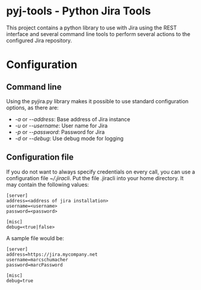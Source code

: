 pyj-tools - Python Jira Tools
=============================

This project contains a python library to use with Jira using the REST interface and several command line tools to 
perform several actions to the configured Jira repository.

# Configuration

## Command line
Using the pyjira.py library makes it possible to use standard configuration options, as there are:
- *-a* or *--address*: Base address of Jira instance
- *-u* or *--username*: User name for Jira
- *-p* or *--password*: Password for Jira
- *-d* or *--debug*: Use debug mode for logging

## Configuration file
If you do not want to always specify credentials on every call, you can use a configuration file *~/.jiracli*.
Put the file .jiracli into your home directory. It may contain the following values:
```
[server]
address=<address of jira installation>
username=<username>
password=<password>

[misc]
debug=<true|false>
```

A sample file would be:
```
[server]
address=https://jira.mycompany.net
username=marcschumacher
password=marcPassword

[misc]
debug=true
``` 